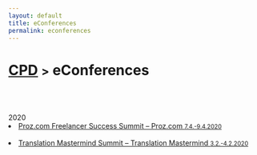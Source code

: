 ```yaml
---
layout: default
title: eConferences
permalink: econferences
---
```

<h1 class="page-title"><a href="https://zahra-claire-bahrani-peacock.github.io/cpd">CPD</a> <small>></small> eConferences</h1><br>
<br>
<br>
2020
<li><a href="https://www.proz.com/tv/Summit2020" target="_blank">Proz.com Freelancer Success Summit – Proz.com <small>7.4.-9.4.2020</small></a></li>  
<br>
<li><a href="https://translationmastermind.com/summit/" target="_blank">Translation Mastermind Summit – Translation Mastermind <small>3.2.-4.2.2020</small></a></li>